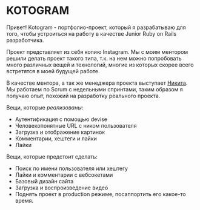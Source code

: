 # KOTOGRAM

Привет! Kotogram - портфолио-проект, который я разрабатываю для того,
чтобы устроиться на работу в качестве Junior Ruby on Rails разработчика.

Проект представляет из себя копию Instagram. Мы с моим ментором решили
делать проект такого типа, т.к. на нем можно попробовать много различных
вещей и технологий, многие из которых скорее всего встретятся в моей
будущей работе.

В качестве ментора, а так же менеджера проекта выступает
[Никита](https://github.com/nsklkn). Мы работаем по Scrum с недельными
спринтами, таким образом я получаю опыт, похожий на разработку реального
проекта.

Вещи, которые *реализованы*:

* Аутентификация с помощью devise
* Человекопонятные URL с ником пользователя
* Загрузка и отображение картинок
* Комментарии, хештеги и лайки
* Лайки

Вещи, которые предстоит сделать:

* Поиск по имени пользователя или хештегу
* Лайки и комментарии с вебсокетами
* Базовый дизайн сайта
* Загрузка и воспроизведение видео
* Поднять проект в production режиме, посаппортить его какое-то время.
